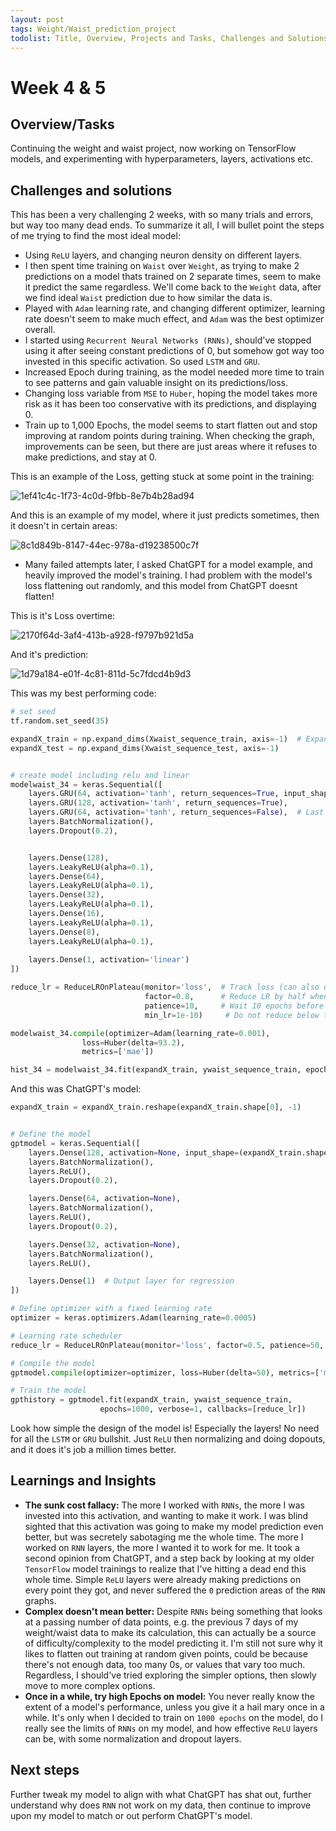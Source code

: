 ```yaml
---
layout: post
tags: Weight/Waist_prediction_project
todolist: Title, Overview, Projects and Tasks, Challenges and Solutions, Learnings and Insights, Next Steps, Reflections
---
```


# Week 4 & 5

## Overview/Tasks

Continuing the weight and waist project, now working on TensorFlow models, and experimenting with hyperparameters, layers, activations etc.

## Challenges and solutions

This has been a very challenging 2 weeks, with so many trials and errors, but way too many dead ends. To summarize it all, I will bullet point the steps of me trying to find the most ideal model:
* Using `ReLU` layers, and changing neuron density on different layers.
* I then spent time training on `Waist` over `Weight`, as trying to make 2 predictions on a model thats trained on 2 separate times, seem to make it predict the same regardless. We'll come back to the `Weight` data, after we find ideal `Waist` prediction due to how similar the data is.
* Played with `Adam` learning rate, and changing different optimizer, learning rate doesn't seem to make much effect, and `Adam` was the best optimizer overall.
* I started using `Recurrent Neural Networks (RNNs)`, should've stopped using it after seeing constant predictions of 0, but somehow got way too invested in this specific activation. So used `LSTM` and `GRU`.
* Increased Epoch during training, as the model needed more time to train to see patterns and gain valuable insight on its predictions/loss.
* Changing loss variable from `MSE` to `Huber`, hoping the model takes more risk as it has been too conservative with its predictions, and displaying 0.
* Train up to 1,000 Epochs, the model seems to start flatten out and stop improving at random points during training. When checking the graph, improvements can be seen, but there are just areas where it refuses to make predictions, and stay at 0.

This is an example of the Loss, getting stuck at some point in the training:

  ![1ef41c4c-1f73-4c0d-9fbb-8e7b4b28ad94](https://github.com/user-attachments/assets/c00cee56-ba61-48e1-bd4b-3a2fe5cd0724)

And this is an example of my model, where it just predicts sometimes, then it doesn't in certain areas:

![8c1d849b-8147-44ec-978a-d19238500c7f](https://github.com/user-attachments/assets/e2b2b3a2-deae-4f04-8ccf-90afdf444841)

* Many failed attempts later, I asked ChatGPT for a model example, and heavily improved the model's training. I had problem with the model's loss flattening out randomly, and this model from ChatGPT doesnt flatten!

This is it's Loss overtime:

![2170f64d-3af4-413b-a928-f9797b921d5a](https://github.com/user-attachments/assets/e683c241-1e38-4790-8534-8de92bdd7ab1)

And it's prediction:

![1d79a184-e01f-4c81-811d-5c7fdcd4b9d3](https://github.com/user-attachments/assets/f7358b22-39ad-4ff0-80a7-920b9b04fcb3)


This was my best performing code:
```python
# set seed
tf.random.set_seed(35)

expandX_train = np.expand_dims(Xwaist_sequence_train, axis=-1)  # Expanding last axis for feature dimension
expandX_test = np.expand_dims(Xwaist_sequence_test, axis=-1)


# create model including relu and linear
modelwaist_34 = keras.Sequential([
    layers.GRU(64, activation='tanh', return_sequences=True, input_shape=(expandX_train.shape[1], expandX_train.shape[2])),
    layers.GRU(128, activation='tanh', return_sequences=True),
    layers.GRU(64, activation='tanh', return_sequences=False),  # Last LSTM layer should have return_sequences=False
    layers.BatchNormalization(),
    layers.Dropout(0.2),


    layers.Dense(128),
    layers.LeakyReLU(alpha=0.1), 
    layers.Dense(64),
    layers.LeakyReLU(alpha=0.1),
    layers.Dense(32),
    layers.LeakyReLU(alpha=0.1),
    layers.Dense(16),
    layers.LeakyReLU(alpha=0.1),
    layers.Dense(8),
    layers.LeakyReLU(alpha=0.1),
    
    layers.Dense(1, activation='linear')
])

reduce_lr = ReduceLROnPlateau(monitor='loss',  # Track loss (can also use 'val_loss')
                              factor=0.8,      # Reduce LR by half when triggered
                              patience=10,     # Wait 10 epochs before reducing
                              min_lr=1e-10)     # Do not reduce below this

modelwaist_34.compile(optimizer=Adam(learning_rate=0.001),
                loss=Huber(delta=93.2),
                metrics=['mae'])

hist_34 = modelwaist_34.fit(expandX_train, ywaist_sequence_train, epochs=1000, verbose=0, callbacks=[reduce_lr])
```

And this was ChatGPT's model:
```python
expandX_train = expandX_train.reshape(expandX_train.shape[0], -1)


# Define the model
gptmodel = keras.Sequential([
    layers.Dense(128, activation=None, input_shape=(expandX_train.shape[1],)),  
    layers.BatchNormalization(),
    layers.ReLU(),
    layers.Dropout(0.2),

    layers.Dense(64, activation=None),
    layers.BatchNormalization(),
    layers.ReLU(),
    layers.Dropout(0.2),

    layers.Dense(32, activation=None),
    layers.BatchNormalization(),
    layers.ReLU(),

    layers.Dense(1)  # Output layer for regression
])

# Define optimizer with a fixed learning rate
optimizer = keras.optimizers.Adam(learning_rate=0.0005)

# Learning rate scheduler
reduce_lr = ReduceLROnPlateau(monitor='loss', factor=0.5, patience=50, min_lr=1e-6)

# Compile the model
gptmodel.compile(optimizer=optimizer, loss=Huber(delta=50), metrics=['mae'])

# Train the model
gpthistory = gptmodel.fit(expandX_train, ywaist_sequence_train, 
                    epochs=1000, verbose=1, callbacks=[reduce_lr])
```
Look how simple the design of the model is! Especially the layers! No need for all the `LSTM` or `GRU` bullshit. Just `ReLU` then normalizing and doing dopouts, and it does it's job a million times better.


## Learnings and Insights

* **The sunk cost fallacy:** The more I worked with `RNNs`, the more I was invested into this activation, and wanting to make it work. I was blind sighted that this activation was going to make my model prediction even better, but was secretely sabotaging me the whole time. The more I worked on `RNN` layers, the more I wanted it to work for me. It took a second opinion from ChatGPT, and a step back by looking at my older `TensorFlow` model trainings to realize that I've hitting a dead end this whole time. Simple `ReLU` layers were already making predictions on every point they got, and never suffered the `0` prediction areas of the `RNN` graphs.
* **Complex doesn't mean better:** Despite `RNNs` being something that looks at a passing number of data points, e.g. the previous 7 days of my weight/waist data to make its calculation, this can actually be a source of difficulty/complexity to the model predicting it. I'm still not sure why it likes to flatten out training at random given points, could be because there's not enough data, too many 0s, or values that vary too much. Regardless, I should've tried exploring the simpler options, then slowly move to more complex options.
* **Once in a while, try high Epochs on model:** You never really know the extent of a model's performance, unless you give it a hail mary once in a while. It's only when I decided to train on `1000 epochs` on the model, do I really see the limits of `RNNs` on my model, and how effective `ReLU` layers can be, with some normalization and dropout layers.

## Next steps

Further tweak my model to align with what ChatGPT has shat out, further understand why does `RNN` not work on my data, then continue to improve upon my model to match or out perform ChatGPT's model.
